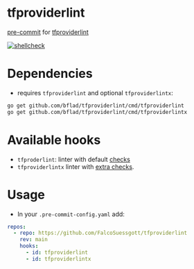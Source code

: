 # tfproviderlint
[pre-commit](https://pre-commit.com) for [tfproviderlint](https://github.com/bflad/tfproviderlint)

[![shellcheck](https://github.com/FalcoSuessgott/tfproviderlint/actions/workflows/shellcheck.yml/badge.svg)](https://github.com/FalcoSuessgott/tfproviderlint/actions/workflows/shellcheck.yml)

# Dependencies
* requires `tfproviderlint` and optional `tfproviderlintx`:
```sh
go get github.com/bflad/tfproviderlint/cmd/tfproviderlint
go get github.com/bflad/tfproviderlint/cmd/tfproviderlintx
```

# Available hooks
* `tfproderlint`: linter with default [checks](https://github.com/bflad/tfproviderlint#standard-lint-checks)
* `tfproviderlintx` linter with [extra checks](https://github.com/bflad/tfproviderlint#extra-lint-checks).

# Usage
* In your `.pre-commit-config.yaml` add:
```yaml
repos:
  - repo: https://github.com/FalcoSuessgott/tfproviderlint
    rev: main
    hooks:
      - id: tfproviderlint
      - id: tfproviderlintx
```

